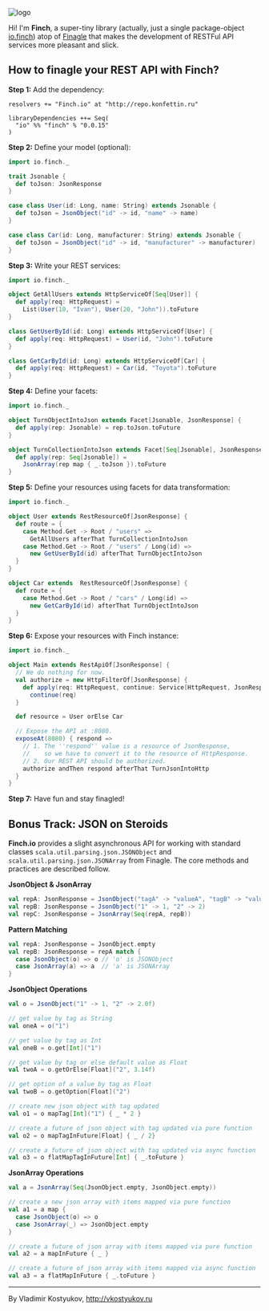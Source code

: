 ![logo](https://raw.github.com/vkostyukov/finch/master/finch-logo.png) 

Hi! I'm **Finch**, a super-tiny library (actually, just a single package-object
[io.finch](https://github.com/vkostyukov/finch/blob/master/src/main/scala/io/finch/package.scala))
atop of [Finagle](http://twitter.github.io/finagle) that makes the development of RESTFul
API services more pleasant and slick.

How to finagle your REST API with Finch?
----------------------------------------

**Step 1:** Add the dependency:

```
resolvers += "Finch.io" at "http://repo.konfettin.ru"

libraryDependencies ++= Seq(
  "io" %% "finch" % "0.0.15"
)
```

**Step 2:** Define your model (optional):
```scala
import io.finch._

trait Jsonable {
  def toJson: JsonResponse
}

case class User(id: Long, name: String) extends Jsonable {
  def toJson = JsonObject("id" -> id, "name" -> name)
}

case class Car(id: Long, manufacturer: String) extends Jsonable {
  def toJson = JsonObject("id" -> id, "manufacturer" -> manufacturer)
}
```

**Step 3:** Write your REST services:

```scala
import io.finch._

object GetAllUsers extends HttpServiceOf[Seq[User]] {
  def apply(req: HttpRequest) =
    List(User(10, "Ivan"), User(20, "John")).toFuture
}

class GetUserById(id: Long) extends HttpServiceOf[User] {
  def apply(req: HttpRequest) = User(id, "John").toFuture
}

class GetCarById(id: Long) extends HttpServiceOf[Car] {
  def apply(req: HttpRequest) = Car(id, "Toyota").toFuture
}
```

**Step 4:** Define your facets:

```scala
import io.finch._

object TurnObjectIntoJson extends Facet[Jsonable, JsonResponse] {
  def apply(rep: Jsonable) = rep.toJson.toFuture
}

object TurnCollectionIntoJson extends Facet[Seq[Jsonable], JsonResponse] {
  def apply(rep: Seq[Jsonable]) =
    JsonArray(rep map { _.toJson }).toFuture
}
```

**Step 5:** Define your resources using facets for data transformation:
```scala
import io.finch._

object User extends RestResourceOf[JsonResponse] {
  def route = {
    case Method.Get -> Root / "users" =>
      GetAllUsers afterThat TurnCollectionIntoJson
    case Method.Get -> Root / "users" / Long(id) =>
      new GetUserById(id) afterThat TurnObjectIntoJson
  }
}

object Car extends  RestResourceOf[JsonResponse] {
  def route = {
    case Method.Get -> Root / "cars" / Long(id) =>
      new GetCarById(id) afterThat TurnObjectIntoJson
  }
}
```

**Step 6:** Expose your resources with Finch instance:

```scala
import io.finch._

object Main extends RestApiOf[JsonResponse] {
  // We do nothing for now.
  val authorize = new HttpFilterOf[JsonResponse] {
    def apply(req: HttpRequest, continue: Service[HttpRequest, JsonResponse]) =
      continue(req)
  }

  def resource = User orElse Car

  // Expose the API at :8080.
  exposeAt(8080) { respond =>
    // 1. The ''respond'' value is a resource of JsonResponse,
    //    so we have to convert it to the resource of HttpResponse.
    // 2. Our REST API should be authorized.
    authorize andThen respond afterThat TurnJsonIntoHttp
  }
}
```

**Step 7:** Have fun and stay finagled!

Bonus Track: JSON on Steroids
-----------------------------

**Finch.io** provides a slight asynchronous API for working with standard classes `scala.util.parsing.json.JSONObject` and `scala.util.parsing.json.JSONArray` from Finagle. The core methods and practices are described follow.

**JsonObject & JsonArray**
```scala
val repA: JsonResponse = JsonObject("tagA" -> "valueA", "tagB" -> "valueB")
val repB: JsonResponse = JsonObject("1" -> 1, "2" -> 2)
val repC: JsonResponse = JsonArray(Seq(repA, repB)) 
```

**Pattern Matching**
```scala
val repA: JsonResponse = JsonObject.empty
val repB: JsonResponse = repA match {
  case JsonObject(o) => o // 'o' is JSONObject
  case JsonArray(a) => a  // 'a' is JSONArray
}
```

**JsonObject Operations**
```scala
val o = JsonObject("1" -> 1, "2" -> 2.0f)

// get value by tag as String
val oneA = o("1")

// get value by tag as Int
val oneB = o.get[Int]("1")

// get value by tag or else default value as Float
val twoA = o.getOrElse[Float]("2", 3.14f)

// get option of a value by tag as Float
val twoB = o.getOption[Float]("2")

// create new json object with tag updated
val o1 = o mapTag[Int]("1") { _ * 2 }

// create a future of json object with tag updated via pure function
val o2 = o mapTagInFuture[Float] { _ / 2} 

// create a future of json object with tag updated via async function
val o3 = o flatMapTagInFuture[Int] { _.toFuture } 
```

**JsonArray Operations**
```scala
val a = JsonArray(Seq(JsonObject.empty, JsonObject.empty))

// create a new json array with items mapped via pure function
val a1 = a map {
  case JsonObject(o) => o
  case JsonArray(_) => JsonObject.empty
}

// create a future of json array with items mapped via pure function
val a2 = a mapInFuture { _ }

// create a future of json array with items mapped via async function
val a3 = a flatMapInFuture { _.toFuture }
```

----
By Vladimir Kostyukov, http://vkostyukov.ru
